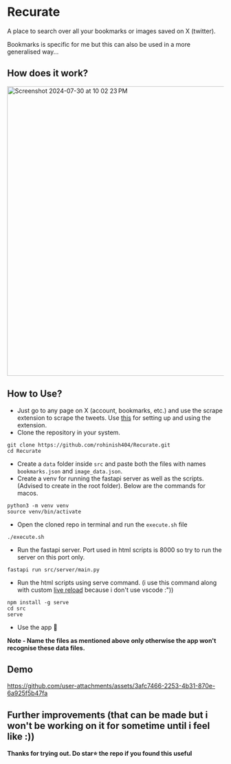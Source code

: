 # Recurate

A place to search over all your bookmarks or images saved on X (twitter).

Bookmarks is specific for me but this can also be used in a more generalised way... 

## How does it work?

<img width="673" alt="Screenshot 2024-07-30 at 10 02 23 PM" src="https://github.com/user-attachments/assets/92ddb08a-896f-451f-bb99-65b12a60dcb7">

## How to Use?

- Just go to any page on X (account, bookmarks, etc.) and use the scrape extension to scrape the tweets. Use [this](https://github.com/rohinish404/Recurate/blob/master/src/scrape/README.md) for setting up and using the extension.
- Clone the repository in your system.
```
git clone https://github.com/rohinish404/Recurate.git
cd Recurate
```
- Create a `data` folder inside `src` and paste both the files with names `bookmarks.json` and `image_data.json`.
- Create a venv for running the fastapi server as well as the scripts. (Advised to create in the root folder). Below are the commands for macos.
```
python3 -m venv venv
source venv/bin/activate
```
- Open the cloned repo in terminal and run the `execute.sh` file
```
./execute.sh
```
- Run the fastapi server. Port used in html scripts is 8000 so try to run the server on this port only.
```
fastapi run src/server/main.py
```
- Run the html scripts using serve command. (i use this command along with custom [live reload](https://github.com/rohinish404/Recurate/tree/master/src/live_reload) because i don't use vscode :"))
```
npm install -g serve
cd src
serve
```
- Use the app 🎉
  
**Note - Name the files as mentioned above only otherwise the app won't recognise these data files.**

## Demo


https://github.com/user-attachments/assets/3afc7466-2253-4b31-870e-6a925f5b47fa

## Further improvements (that can be made but i won't be working on it for sometime until i feel like :))


**Thanks for trying out. Do star⭐️ the repo if you found this useful**
